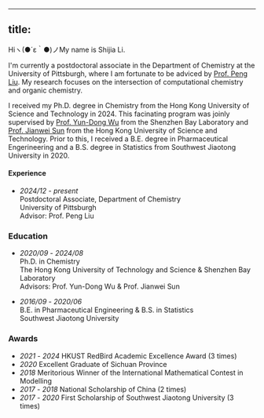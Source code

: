 
---
title:
---
Hiヽ(●´ε｀●)ノMy name is Shijia Li. <br />

I'm currently a postdoctoral associate in the Department of Chemistry at the University of Pittsburgh, where I am fortunate to be adviced by [Prof. Peng Liu](http://pengliu.owlstown.net/). My research focuses on the intersection of computational chemistry and organic chemistry. <br />

I received my Ph.D. degree in Chemistry from the Hong Kong University of Science and Technology in 2024. This facinating program was joinly supervised by [Prof. Yun-Dong Wu](http:/web.pkusz.edu.cn/wu/) from the Shenzhen Bay Laboratory and [Prof. Jianwei Sun](https://sunlab.hkust.edu.hk/cgi-bin/index.php) from the Hong Kong University of Science and Technology. Prior to this, I received a B.E. degree in Pharmaceutical Engerineering and a B.S. degree in Statistics from Southwest Jiaotong University in 2020.<br />

#### Experience<br />
- _2024/12_ - _present_<br />
    Postdoctoral Associate, Department of Chemistry<br />
    University of Pittsburgh<br />
    Advisor: Prof. Peng Liu<br />

### Education<br />
- _2020/09_ - _2024/08_<br />
    Ph.D. in Chemistry<br />
    The Hong Kong University of Technology and Science & Shenzhen Bay Laboratory<br />
    Advisors: Prof. Yun-Dong Wu & Prof. Jianwei Sun<br />

- _2016/09_ - _2020/06_<br />
    B.E. in Pharmaceutical Engineering & B.S. in Statistics<br />
    Southwest Jiaotong University<br />

### Awards    <br />
- _2021_ - _2024_   HKUST RedBird Academic Excellence Award (3 times) <br />
- _2020_    Excellent Graduate of Sichuan Province<br />
- _2018_    Meritorious Winner of the International Mathematical Contest in Modelling<br />
- _2017_ - _2018_   National Scholarship of China (2 times)<br />
- _2017_ - _2020_   First Scholarship of Southwest Jiaotong University (3 times)<br />



